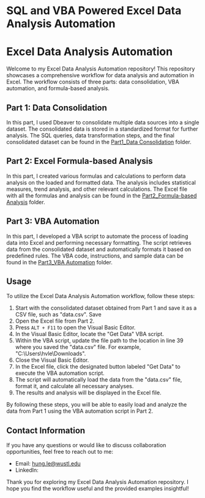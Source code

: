 # SQL and VBA Powered Excel Data Analysis Automation
# Excel Data Analysis Automation

Welcome to my Excel Data Analysis Automation repository! This repository showcases a comprehensive workflow for data analysis and automation in Excel. The workflow consists of three parts: data consolidation, VBA automation, and formula-based analysis.

## Part 1: Data Consolidation
In this part, I used Dbeaver to consolidate multiple data sources into a single dataset. The consolidated data is stored in a standardized format for further analysis. The SQL queries, data transformation steps, and the final consolidated dataset can be found in the [Part1_Data Consolidation](./Part1_Data%20Consolidation) folder.

## Part 2: Excel Formula-based Analysis
In this part, I created various formulas and calculations to perform data analysis on the loaded and formatted data. The analysis includes statistical measures, trend analysis, and other relevant calculations. The Excel file with all the formulas and analysis can be found in the [Part2_Formula-based Analysis](./Part2_Excel%20Formula-based%20Analysis) folder.

## Part 3: VBA Automation
In this part, I developed a VBA script to automate the process of loading data into Excel and performing necessary formatting. The script retrieves data from the consolidated dataset and automatically formats it based on predefined rules. The VBA code, instructions, and sample data can be found in the [Part3_VBA Automation](./Part3_VBA%20Automation) folder.

## Usage

To utilize the Excel Data Analysis Automation workflow, follow these steps:

1. Start with the consolidated dataset obtained from Part 1 and save it as a CSV file, such as "data.csv". Save
2. Open the Excel file from Part 2.
3. Press `ALT + F11` to open the Visual Basic Editor.
4. In the Visual Basic Editor, locate the "Get Data" VBA script.
5. Within the VBA script, update the file path to the location in line 39 where you saved the "data.csv" file. For example, "C:\Users\hvle\Downloads\".
6. Close the Visual Basic Editor.
7. In the Excel file, click the designated button labeled "Get Data" to execute the VBA automation script.
8. The script will automatically load the data from the "data.csv" file, format it, and calculate all necessary analyses.
9. The results and analysis will be displayed in the Excel file.

By following these steps, you will be able to easily load and analyze the data from Part 1 using the VBA automation script in Part 2.


## Contact Information
If you have any questions or would like to discuss collaboration opportunities, feel free to reach out to me:

- Email: hung.le@wustl.edu
- LinkedIn: 

Thank you for exploring my Excel Data Analysis Automation repository. I hope you find the workflow useful and the provided examples insightful!
